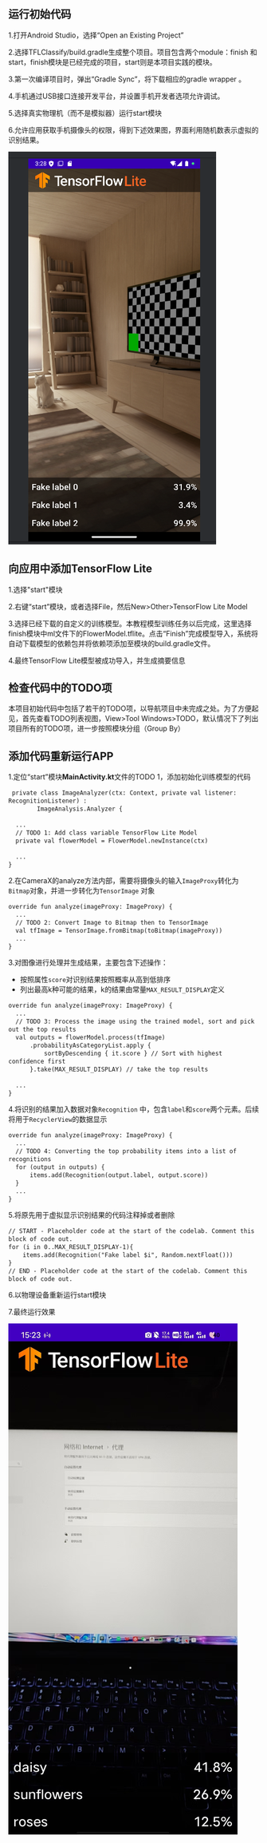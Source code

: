 ## 运行初始代码

1.打开Android Studio，选择“Open an Existing Project”

2.选择TFLClassify/build.gradle生成整个项目。项目包含两个module：finish 和 start，finish模块是已经完成的项目，start则是本项目实践的模块。

3.第一次编译项目时，弹出“Gradle Sync”，将下载相应的gradle wrapper 。

4.手机通过USB接口连接开发平台，并设置手机开发者选项允许调试。

5.选择真实物理机（而不是模拟器）运行start模块

6.允许应用获取手机摄像头的权限，得到下述效果图，界面利用随机数表示虚拟的识别结果。

![](output1.png)

## 向应用中添加TensorFlow Lite

1.选择"start"模块

2.右键“start”模块，或者选择File，然后New>Other>TensorFlow Lite Model

3.选择已经下载的自定义的训练模型。本教程模型训练任务以后完成，这里选择finish模块中ml文件下的FlowerModel.tflite。点击“Finish”完成模型导入，系统将自动下载模型的依赖包并将依赖项添加至模块的build.gradle文件。

4.最终TensorFlow Lite模型被成功导入，并生成摘要信息

## 检查代码中的TODO项

本项目初始代码中包括了若干的TODO项，以导航项目中未完成之处。为了方便起见，首先查看TODO列表视图，View>Tool Windows>TODO，默认情况下了列出项目所有的TODO项，进一步按照模块分组（Group By）

## 添加代码重新运行APP

1.定位“start”模块**MainActivity.kt**文件的TODO 1，添加初始化训练模型的代码

```
 private class ImageAnalyzer(ctx: Context, private val listener: RecognitionListener) :
        ImageAnalysis.Analyzer {

  ...
  // TODO 1: Add class variable TensorFlow Lite Model
  private val flowerModel = FlowerModel.newInstance(ctx)

  ...
}

```

2.在CameraX的analyze方法内部，需要将摄像头的输入`ImageProxy`转化为`Bitmap`对象，并进一步转化为`TensorImage` 对象

```
override fun analyze(imageProxy: ImageProxy) {
  ...
  // TODO 2: Convert Image to Bitmap then to TensorImage
  val tfImage = TensorImage.fromBitmap(toBitmap(imageProxy))
  ...
}

```

3.对图像进行处理并生成结果，主要包含下述操作：

- 按照属性`score`对识别结果按照概率从高到低排序
- 列出最高k种可能的结果，k的结果由常量`MAX_RESULT_DISPLAY`定义

```
override fun analyze(imageProxy: ImageProxy) {
  ...
  // TODO 3: Process the image using the trained model, sort and pick out the top results
  val outputs = flowerModel.process(tfImage)
      .probabilityAsCategoryList.apply {
          sortByDescending { it.score } // Sort with highest confidence first
      }.take(MAX_RESULT_DISPLAY) // take the top results

  ...
}

```

4.将识别的结果加入数据对象`Recognition` 中，包含`label`和`score`两个元素。后续将用于`RecyclerView`的数据显示

```
override fun analyze(imageProxy: ImageProxy) {
  ...
  // TODO 4: Converting the top probability items into a list of recognitions
  for (output in outputs) {
      items.add(Recognition(output.label, output.score))
  }
  ...
}

```

5.将原先用于虚拟显示识别结果的代码注释掉或者删除

```
// START - Placeholder code at the start of the codelab. Comment this block of code out.
for (i in 0..MAX_RESULT_DISPLAY-1){
    items.add(Recognition("Fake label $i", Random.nextFloat()))
}
// END - Placeholder code at the start of the codelab. Comment this block of code out.

```

6.以物理设备重新运行start模块

7.最终运行效果

![](output2.jpg)
